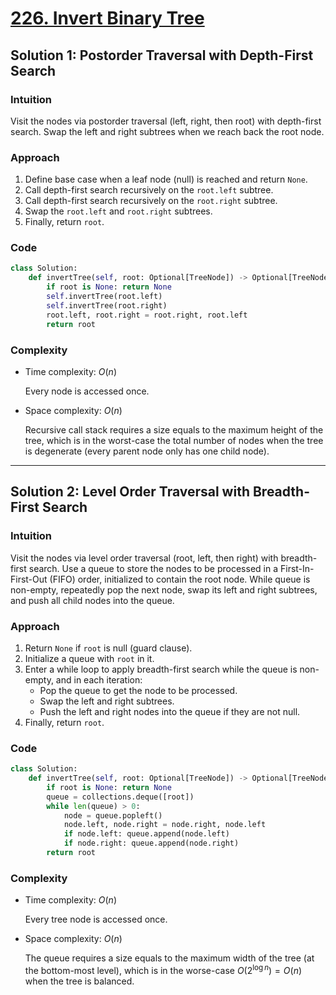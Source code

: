 # [226. Invert Binary Tree](https://leetcode.com/problems/invert-binary-tree/solutions/4070774/invert-binary-tree-python-easy-explanations/)

## Solution 1: Postorder Traversal with Depth-First Search

### Intuition

Visit the nodes via postorder traversal (left, right, then root) with depth-first search. Swap the left and right subtrees when we reach back the root node.

### Approach

1. Define base case when a leaf node (null) is reached and return `None`.
1. Call depth-first search recursively on the `root.left` subtree.
1. Call depth-first search recursively on the `root.right` subtree.
1. Swap the `root.left` and `root.right` subtrees.
1. Finally, return `root`.

### Code

```python
class Solution:
    def invertTree(self, root: Optional[TreeNode]) -> Optional[TreeNode]:
        if root is None: return None
        self.invertTree(root.left)
        self.invertTree(root.right)
        root.left, root.right = root.right, root.left
        return root
```

### Complexity

- Time complexity: $O(n)$

  Every node is accessed once.

- Space complexity: $O(n)$

  Recursive call stack requires a size equals to the maximum height of the tree, which is in the worst-case the total number of nodes when the tree is degenerate (every parent node only has one child node).

---

## Solution 2: Level Order Traversal with Breadth-First Search

### Intuition

Visit the nodes via level order traversal (root, left, then right) with breadth-first search. Use a queue to store the nodes to be processed in a First-In-First-Out (FIFO) order, initialized to contain the root node. While queue is non-empty, repeatedly pop the next node, swap its left and right subtrees, and push all child nodes into the queue.

### Approach

1. Return `None` if `root` is null (guard clause).
1. Initialize a queue with `root` in it.
1. Enter a while loop to apply breadth-first search while the queue is non-empty, and in each iteration:
   - Pop the queue to get the node to be processed.
   - Swap the left and right subtrees.
   - Push the left and right nodes into the queue if they are not null.
1. Finally, return `root`.

### Code

```python
class Solution:
    def invertTree(self, root: Optional[TreeNode]) -> Optional[TreeNode]:
        if root is None: return None
        queue = collections.deque([root])
        while len(queue) > 0:
            node = queue.popleft()
            node.left, node.right = node.right, node.left
            if node.left: queue.append(node.left)
            if node.right: queue.append(node.right)
        return root
```

### Complexity

- Time complexity: $O(n)$

  Every tree node is accessed once.

- Space complexity: $O(n)$

  The queue requires a size equals to the maximum width of the tree (at the bottom-most level), which is in the worse-case $O(2^{\log n}) = O(n)$ when the tree is balanced.
